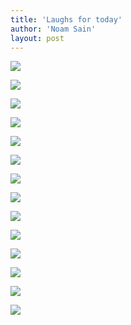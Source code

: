 ```yaml
---
title: 'Laughs for today'
author: 'Noam Sain'
layout: post
---
```


![](/assets/2020/2020-10-image2-00001.jpg)

![](/assets/2020/2020-10-image2-00002.jpg)

![](/assets/2020/2020-10-image2-00003.jpg)

![](/assets/2020/2020-10-image2-00004.jpg)

![](/assets/2020/2020-10-image2-00005.jpg)

![](/assets/2020/2020-10-image2-00006.jpg)

![](/assets/2020/2020-10-image2-00007.jpg)

![](/assets/2020/2020-10-image2-00008.jpg)

![](/assets/2020/2020-10-image2-00009.jpg)

![](/assets/2020/2020-10-image2-00010.jpg)

![](/assets/2020/2020-10-image2-00011.jpg)

![](/assets/2020/2020-10-image2-00012.jpg)

![](/assets/2020/2020-10-image2-00013.jpg)

![](/assets/2020/2020-10-image2-00014.jpg)
